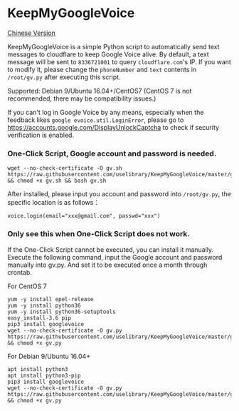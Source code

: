 # KeepMyGoogleVoice

[Chinese Version](https://github.com/uselibrary/KeepMyGoogleVoice/blob/master/README.md)

KeepMyGoogleVoice is a simple Python script to automatically send text messages to cloudflare to keep Google Voice alive. By default, a text message will be sent to  `8336721001` to query `cloudflare.com`'s IP.
If you want to modify it, please change the `phoneNumber` and `text` contents in `/root/gv.py` after executing this script.



Supported: Debian 9/Ubuntu 16.04+/CentOS7  (CentOS 7 is not recommended, there may be compatibility issues.)

If you can't log in Google Voice by any means, especially when the feedback likes  `google evoice.util.LoginError`, please go to https://accounts.google.com/DisplayUnlockCaptcha to check if security verification is enabled.



### One-Click Script, Google account and password is needed.



```
wget --no-check-certificate -O gv.sh https://raw.githubusercontent.com/uselibrary/KeepMyGoogleVoice/master/gv.sh && chmod +x gv.sh && bash gv.sh
```

After installed, please input  you account and password into `/root/gv.py`, the specific location is as follows：

```
voice.login(email="xxx@gmail.com", passwd="xxx")
```



### Only see this when One-Click Script does not work.



If the One-Click Script cannot be executed, you can install it manually. Execute the following command, input the Google account and password manually into gv.py. And set it to be executed once a month through crontab.


For CentOS 7
```
yum -y install epel-release
yum -y install python36
yum -y install python36-setuptools
easy_install-3.6 pip
pip3 install googlevoice
wget --no-check-certificate -O gv.py https://raw.githubusercontent.com/uselibrary/KeepMyGoogleVoice/master/gv.py && chmod +x gv.py
```
For Debian 9/Ubuntu 16.04+
```
apt install python3
apt install python3-pip
pip3 install googlevoice
wget --no-check-certificate -O gv.py https://raw.githubusercontent.com/uselibrary/KeepMyGoogleVoice/master/gv.py && chmod +x gv.py
```


